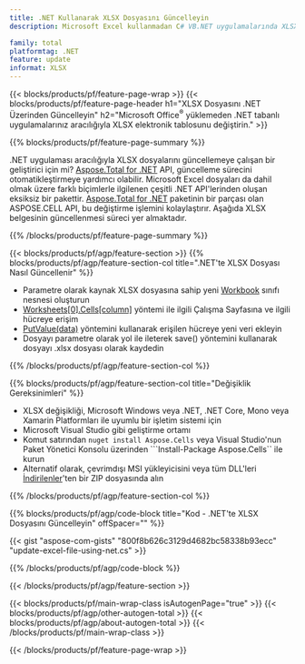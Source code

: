 ```yaml
---
title: .NET Kullanarak XLSX Dosyasını Güncelleyin
description: Microsoft Excel kullanmadan C# VB.NET uygulamalarında XLSX belgelerini değiştirin. 

family: total
platformtag: .NET
feature: update
informat: XLSX
---
```

{{< blocks/products/pf/feature-page-wrap >}}
{{< blocks/products/pf/feature-page-header h1="XLSX Dosyasını .NET Üzerinden Güncelleyin" h2="Microsoft Office<sup>&reg;</sup> yüklemeden .NET tabanlı uygulamalarınız aracılığıyla XLSX elektronik tablosunu değiştirin." >}}

{{% blocks/products/pf/feature-page-summary %}}

.NET uygulaması aracılığıyla XLSX dosyalarını güncellemeye çalışan bir geliştirici için mi? [Aspose.Total for .NET](https://products.aspose.com/total/net/) API, güncelleme sürecini otomatikleştirmeye yardımcı olabilir. Microsoft Excel dosyaları da dahil olmak üzere farklı biçimlerle ilgilenen çeşitli .NET API'lerinden oluşan eksiksiz bir pakettir. [Aspose.Total for .NET](https://products.aspose.com/total/net/) paketinin bir parçası olan ASPOSE.CELL API, bu değiştirme işlemini kolaylaştırır. Aşağıda XLSX belgesinin güncellenmesi süreci yer almaktadır.

{{% /blocks/products/pf/feature-page-summary %}}

{{< blocks/products/pf/agp/feature-section >}}
{{% blocks/products/pf/agp/feature-section-col title=".NET'te XLSX Dosyası Nasıl Güncellenir" %}}

- Parametre olarak kaynak XLSX dosyasına sahip yeni [Workbook](https://reference.aspose.com/cells/net/aspose.cells/workbook/) sınıfı nesnesi oluşturun
- [Worksheets[0].Cells[column]](https://reference.aspose.com/cells/net/aspose.cells/worksheet/cells/) yöntemi ile ilgili Çalışma Sayfasına ve ilgili hücreye erişim
- [PutValue(data)](https://reference.aspose.com/cells/net/aspose.cells/cell/putvalue/) yöntemini kullanarak erişilen hücreye yeni veri ekleyin
- Dosyayı parametre olarak yol ile ileterek save() yöntemini kullanarak dosyayı .xlsx dosyası olarak kaydedin

{{% /blocks/products/pf/agp/feature-section-col %}}

{{% blocks/products/pf/agp/feature-section-col title="Değişiklik Gereksinimleri" %}}

- XLSX değişikliği, Microsoft Windows veya .NET, .NET Core, Mono veya Xamarin Platformları ile uyumlu bir işletim sistemi için
- Microsoft Visual Studio gibi geliştirme ortamı 
- Komut satırından ```nuget install Aspose.Cells``` veya Visual Studio'nun Paket Yönetici Konsolu üzerinden ```Install-Package Aspose.Cells`` ile kurun
- Alternatif olarak, çevrimdışı MSI yükleyicisini veya tüm DLL'leri [İndirilenler](https://releases.aspose.com/cells/net)'ten bir ZIP dosyasında alın

{{% /blocks/products/pf/agp/feature-section-col %}}

{{% blocks/products/pf/agp/code-block title="Kod - .NET'te XLSX Dosyasını Güncelleyin" offSpacer="" %}}

{{< gist "aspose-com-gists" "800f8b626c3129d4682bc58338b93ecc" "update-excel-file-using-net.cs" >}}

{{% /blocks/products/pf/agp/code-block %}}

{{< /blocks/products/pf/agp/feature-section >}}

{{< blocks/products/pf/main-wrap-class isAutogenPage="true" >}}
{{< blocks/products/pf/agp/other-autogen-total >}}
{{< blocks/products/pf/agp/about-autogen-total >}} 
{{< /blocks/products/pf/main-wrap-class >}}

{{< /blocks/products/pf/feature-page-wrap >}}